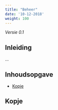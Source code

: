 ```yaml
---
title: "Beheer"
date: '10-12-2018'
weight: 100
---
```


*Versie 0.1*

## Inleiding

...

## Inhoudsopgave

- [Kopje](#Kopje)

## Kopje
